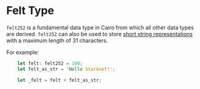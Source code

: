 # Felt Type

`felt252` is a fundamental data type in Cairo from which all other data types are derived. `felt252` can also be used to store [short string representations](https://starknet-by-example.voyager.online/getting-started/basics/bytearrays-strings.html#short-strings) with a maximum length of 31 characters.

For example:

```rust
    let felt: felt252 = 100;
    let felt_as_str = 'Hello Starknet!';

    let _felt = felt + felt_as_str;
```